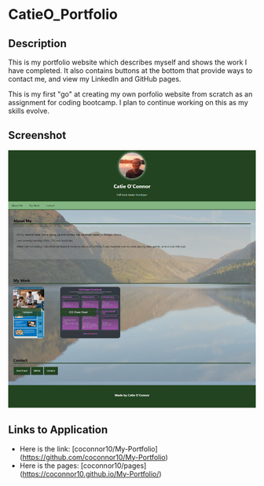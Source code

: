 # CatieO_Portfolio

## Description

This is my portfolio website which describes myself and shows the work I have completed. It also contains buttons at the bottom that provide ways to contact me, and view my LinkedIn and GitHub pages.

This is my first "go" at creating my own porfolio website from scratch as an assignment for coding bootcamp. I plan to continue working on this as my skills evolve.

## Screenshot

![My portfolio website includes a navigation bar, a header image, screenshot images of my work, and links for various contact information.](./images/screenshot.png)

## Links to Application

- Here is the link: [coconnor10/My-Portfolio] (https://github.com/coconnor10/My-Portfolio)
- Here is the pages: [coconnor10/pages] (https://coconnor10.github.io/My-Portfolio/)
